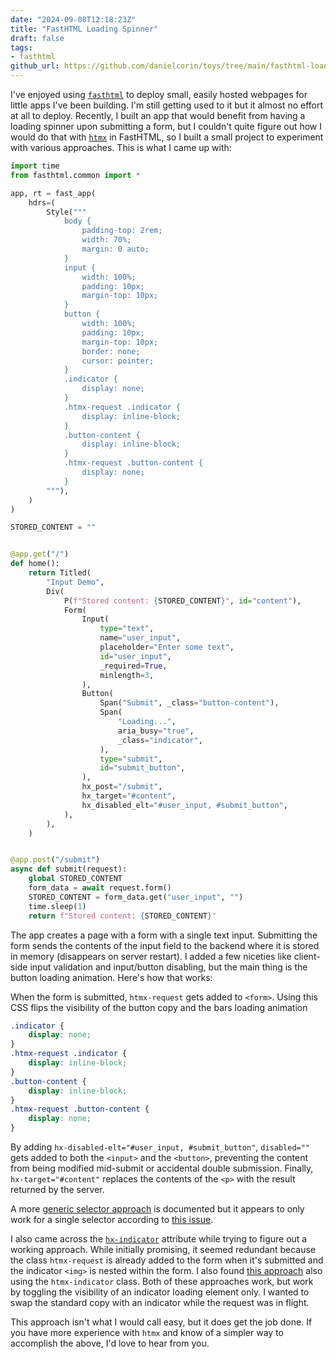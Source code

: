 ```yaml
---
date: "2024-09-08T12:18:23Z"
title: "FastHTML Loading Spinner"
draft: false
tags:
- fasthtml
github_url: https://github.com/danielcorin/toys/tree/main/fasthtml-loading-spinner
---
```


I've enjoyed using [`fasthtml`](https://fastht.ml/) to deploy small, easily hosted webpages for little apps I've been building.
I'm still getting used to it but it almost no effort at all to deploy.
Recently, I built an app that would benefit from having a loading spinner upon submitting a form, but I couldn't quite figure out how I would do that with [`htmx`](https://htmx.org/) in FastHTML, so I built a small project to experiment with various approaches.
This is what I came up with:


```python
import time
from fasthtml.common import *

app, rt = fast_app(
    hdrs=(
        Style("""
            body {
                padding-top: 2rem;
                width: 70%;
                margin: 0 auto;
            }
            input {
                width: 100%;
                padding: 10px;
                margin-top: 10px;
            }
            button {
                width: 100%;
                padding: 10px;
                margin-top: 10px;
                border: none;
                cursor: pointer;
            }
            .indicator {
                display: none;
            }
            .htmx-request .indicator {
                display: inline-block;
            }
            .button-content {
                display: inline-block;
            }
            .htmx-request .button-content {
                display: none;
            }
        """),
    )
)

STORED_CONTENT = ""


@app.get("/")
def home():
    return Titled(
        "Input Demo",
        Div(
            P(f"Stored content: {STORED_CONTENT}", id="content"),
            Form(
                Input(
                    type="text",
                    name="user_input",
                    placeholder="Enter some text",
                    id="user_input",
                    _required=True,
                    minlength=3,
                ),
                Button(
                    Span("Submit", _class="button-content"),
                    Span(
                        "Loading...",
                        aria_busy="true",
                        _class="indicator",
                    ),
                    type="submit",
                    id="submit_button",
                ),
                hx_post="/submit",
                hx_target="#content",
                hx_disabled_elt="#user_input, #submit_button",
            ),
        ),
    )


@app.post("/submit")
async def submit(request):
    global STORED_CONTENT
    form_data = await request.form()
    STORED_CONTENT = form_data.get("user_input", "")
    time.sleep(1)
    return f"Stored content: {STORED_CONTENT}"
```

The app creates a page with a form with a single text input.
Submitting the form sends the contents of the input field to the backend where it is stored in memory (disappears on server restart).
I added a few niceties like client-side input validation and input/button disabling, but the main thing is the button loading animation.
Here's how that works:

When the form is submitted, `htmx-request` gets added to `<form>`.
Using this CSS flips the visibility of the button copy and the bars loading animation

```css
.indicator {
    display: none;
}
.htmx-request .indicator {
    display: inline-block;
}
.button-content {
    display: inline-block;
}
.htmx-request .button-content {
    display: none;
}
```

By adding `hx-disabled-elt="#user_input, #submit_button"`, `disabled=""` gets added to both the `<input>` and the `<button>`, preventing the content from being modified mid-submit or accidental double submission.
Finally, `hx-target="#content"` replaces the contents of the `<p>` with the result returned by the server.

A more [generic selector approach](https://htmx.org/attributes/hx-disabled-elt/) is documented but it appears to only work for a single selector according to [this issue](https://github.com/bigskysoftware/htmx/issues/2660).

I also came across the [`hx-indicator`](https://htmx.org/attributes/hx-indicator/) attribute while trying to figure out a working approach.
While initially promising, it seemed redundant because the class `htmx-request` is already added to the form when it's submitted and the indicator `<img>` is nested within the form.
I also found [this approach](https://thevalleyofcode.com/htmx/8-loading-indicator) also using the `htmx-indicator` class.
Both of these approaches work, but work by toggling the visibility of an indicator loading element only.
I wanted to swap the standard copy with an indicator while the request was in flight.

This approach isn't what I would call easy, but it does get the job done.
If you have more experience with `htmx` and know of a simpler way to accomplish the above, I'd love to hear from you.
